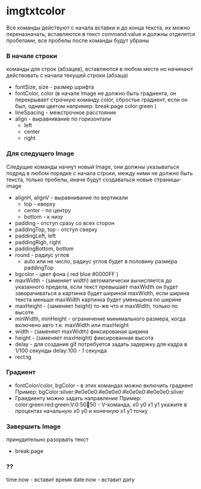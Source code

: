 # imgtxtcolor

Все команды действуют с начала вставки и до конца текста, их можно переназначать,
вставляются в текст command:value и должны отделятся пробелами, все пробелы после команды будут убраны

### В начале строки

команды для строк (абзацев), вставляются в любом месте но начинают действовать с начала текущей строки (абзаца)

- fontSize, size - размер шрифта
- fontColor, color (в начале Image не должно быть градиента, он перекрывает строчную команду color, сбростье градиент, если он был,
  одним цветом например: break:page color:green )
- lineSpacing - межстрочное расстояние
- align - выравнивание по горизонтали
  - left
  - center
  - right

### Для следущего Image

Следущие команды начнут новый Image, они должны указываться подряд в любом порядке с начала строки,
между ними не должно быть текста, только пробелы, иначе будут создаваться новые страницы-image

- alignH, alignV - выравнивание по вертикали
  - top - кверху
  - center - по центру
  - bottom - к низу
- padding - отступ сразу со всех сторон
- paddingTop, top - отступ сверху
- paddingLeft, left
- paddingRigh, right
- paddingBottom, bottom
- round - радиус углов
  - auto или не число, радиус углов будет в половину размера paddingTop
- bgcolor - цвет фона ( red blue #0000FF )
- maxWidth - (заменяет width) автоматически вычисляется до указанного предела, если текст превышает maxWidth он будет заворачиваться а картинка будет шириной maxWidth, если ширина текста меньше maxWidth картинка будет уменьшена по ширине
- maxHeight - (заменяет height) то-же что и maxWidth, только по высоте
- minWidth, minHeight - ограничение минимального размера, когда включено авто т.е. maxWidth или maxHeight
- width - (заменяет maxWidth) фиксированая ширина
- height - (заменяет maxHeight) фиксированная высота
- delay - для создания gif потребуется задать задержку для кадра в 1/100 секунды delay:100 - 1 секунда
- rect:tg

### Градиент

- fontColor/color, bgColor - в этих командах можно включить градиент
  Пример: bgColor:silver:#e0e0e0:#e0e0e0:#e0e0e0:#e0e0e0:silver
- Граидиенту можно задать направление
  Пример: color:green:red:green:V:0:50:100:50 - V-команда, x0 y0 x1 y1 укажите в процентах начальную x0 y0 и конечную x1 y1 точку

### Завершить Image

принудительно разорвать текст

- break:page

### ??

time:now - вставит время
date:now - вставит дату

